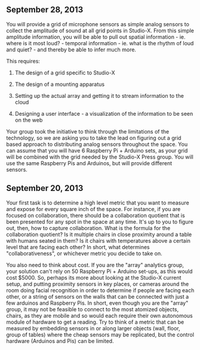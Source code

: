 ## September 28, 2013

You will provide a grid of microphone sensors as simple analog sensors to collect the amplitude of sound at all grid points in Studio-X. From this simple amplitude information, you will be able to pull out spatial information - ie. where is it most loud? - temporal information - ie. what is the rhythm of loud and quiet? - and thereby be able to infer much more.

This requires:

1.	The design of a grid specific to Studio-X

2.	The design of a mounting apparatus

3.	Setting up the actual array and getting it to stream information to the cloud

4.	Designing a user interface - a visualization of the information to be seen on the web


Your group took the initiative to think through the limitations of the technology, so we are asking you to take the lead on figuring out a grid based approach to distributing analog sensors throughout the space. You can assume that you will have 6 Raspberry Pi + Arduino sets, as your grid will be combined with the grid needed by the Studio-X Press group. You will use the same Raspberry Pis and Arduinos, but will provide different sensors.



## September 20, 2013

Your first task is to determine a high level metric that you want to measure and expose for every square inch of the space. For instance, if you are focused on collaboration, there should be a collaboration quotient that is been presented for any spot in the space at any time. It's up to you to figure out, then, how to capture collaboration. What is the formula for the collaboration quotient? Is it multiple chairs in close proximity around a table with humans seated in them? Is it chairs with temperatures above a certain level that are facing each other? In short, what determines "collaborativeness", or whichever metric you decide to take on.

You also need to think about cost. If you are the "array" analytics group, your solution can't rely on 50 Raspberry Pi + Arduino set-ups, as this would cost $5000. So, perhaps its more about looking at the Studio-X current setup, and putting proximity sensors in key places, or cameras around the room doing facial recognition in order to determine if people are facing each other, or a string of sensors on the walls that can be connected with just a few arduinos and Raspberry Pis. In short, even though you are the "array" group, it may not be feasible to connect to the most atomized objects, chairs, as they are mobile and so would each require their own autonomous module of hardware to get a reading. Try to think of a metric that can be measured by embedding sensors in or along larger objects (wall, floor, group of tables) where the cheap sensors may be replicated, but the control hardware (Arduinos and Pis) can be limited.
